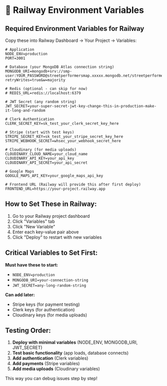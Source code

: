 # 🚂 Railway Environment Variables

## Required Environment Variables for Railway

Copy these into Railway Dashboard → Your Project → Variables:

```env
# Application
NODE_ENV=production
PORT=3001

# Database (your MongoDB Atlas connection string)
MONGODB_URI=mongodb+srv://smp-user:YOUR_PASSWORD@streetperformersmap.xxxxx.mongodb.net/streetperformersmap?retryWrites=true&w=majority

# Redis (optional - can skip for now)
# REDIS_URL=redis://localhost:6379

# JWT Secret (any random string)
JWT_SECRET=your-super-secret-jwt-key-change-this-in-production-make-it-long-and-random

# Clerk Authentication
CLERK_SECRET_KEY=sk_test_your_clerk_secret_key_here

# Stripe (start with test keys)
STRIPE_SECRET_KEY=sk_test_your_stripe_secret_key_here
STRIPE_WEBHOOK_SECRET=whsec_your_webhook_secret_here

# Cloudinary (for media uploads)
CLOUDINARY_CLOUD_NAME=your_cloud_name
CLOUDINARY_API_KEY=your_api_key
CLOUDINARY_API_SECRET=your_api_secret

# Google Maps
GOOGLE_MAPS_API_KEY=your_google_maps_api_key

# Frontend URL (Railway will provide this after first deploy)
FRONTEND_URL=https://your-project.railway.app
```

## How to Set These in Railway:

1. Go to your Railway project dashboard
2. Click "Variables" tab
3. Click "New Variable" 
4. Enter each key-value pair above
5. Click "Deploy" to restart with new variables

## Critical Variables to Set First:

**Must have these to start:**
- `NODE_ENV=production`
- `MONGODB_URI=your-connection-string`
- `JWT_SECRET=any-long-random-string`

**Can add later:**
- Stripe keys (for payment testing)
- Clerk keys (for authentication)
- Cloudinary keys (for media uploads)

## Testing Order:

1. **Deploy with minimal variables** (NODE_ENV, MONGODB_URI, JWT_SECRET)
2. **Test basic functionality** (app loads, database connects)
3. **Add authentication** (Clerk variables)
4. **Add payments** (Stripe variables)
5. **Add media uploads** (Cloudinary variables)

This way you can debug issues step by step!